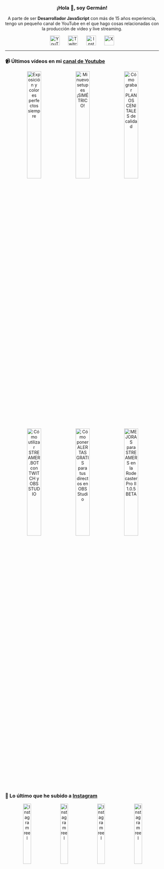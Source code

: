 <p align="center" width="300">
  <h3 align="center">¡Hola 👋, soy Germán!</h3>
</p>

<p align="center">A parte de ser <strong>Desarrollador JavaScript</strong> con más de 15 años experiencia, tengo un pequeño canal de YouTube en el que hago cosas relacionadas con la producción de video y live streaming.</p>

<p align="center">
  <a href="https://youtube.com/@germix" target="blank"><img src="https://cdn.simpleicons.org/youtube/FF0000" alt="YouTube" title="YouTube" width="32px" /></a>
  &#8287;&#8287;&#8287;&#8287;&#8287;
  <a href="https://twitch.tv/germix_tv" target="blank"><img src="https://cdn.simpleicons.org/twitch/9146FF" alt="Twitch" title="Twitch" width="32px" /></a>
  &#8287;&#8287;&#8287;&#8287;&#8287;
  <a href="https://instagram.com/germix_tv" target="blank"><img src="https://cdn.simpleicons.org/instagram/E4405F" alt="Instagram" title="Instagram" width="32px" /></a>
  &#8287;&#8287;&#8287;&#8287;&#8287;
  <a href="https://x.com/germix_tv" target="blank"><img src="https://cdn.simpleicons.org/x/000000" alt="X" title="X" width="32px" />
  </a>
</p>

<hr />

<p align="center">
  <h3>📹 Últimos vídeos en mi <a href="https://youtube.com/@germix?sub_confirmation=1" target="blank">canal de Youtube</a></h3>
</p>
<p align="center">&#8287;<a href="https://youtu.be/7VGfZ_7lhag" target="blank"><img width="30%" src="https://img.youtube.com/vi/7VGfZ_7lhag/mqdefault.jpg" alt="Exposición y colores perfectos siempre" title="Exposición y colores perfectos siempre" /></a>  &#8287;<a href="https://youtu.be/ibEAW0cBqQA" target="blank"><img width="30%" src="https://img.youtube.com/vi/ibEAW0cBqQA/mqdefault.jpg" alt="Mi nuevo setup es ¡SIMÉTRICO!" title="Mi nuevo setup es ¡SIMÉTRICO!" /></a>  &#8287;<a href="https://youtu.be/2XDhlqEN3cE" target="blank"><img width="30%" src="https://img.youtube.com/vi/2XDhlqEN3cE/mqdefault.jpg" alt="Cómo grabar PLANOS CENITALES de calidad" title="Cómo grabar PLANOS CENITALES de calidad" /></a><br />  &#8287;<a href="https://youtu.be/2AilFoiYnlc" target="blank"><img width="30%" src="https://img.youtube.com/vi/2AilFoiYnlc/mqdefault.jpg" alt="Cómo utilizar STREAMER.BOT con TWITCH y OBS STUDIO" title="Cómo utilizar STREAMER.BOT con TWITCH y OBS STUDIO" /></a>  &#8287;<a href="https://youtu.be/3EUPLZjGjkY" target="blank"><img width="30%" src="https://img.youtube.com/vi/3EUPLZjGjkY/mqdefault.jpg" alt="Cómo poner ALERTAS GRATIS para tus directos en OBS Studio" title="Cómo poner ALERTAS GRATIS para tus directos en OBS Studio" /></a>  &#8287;<a href="https://youtu.be/3mLzME7gODA" target="blank"><img width="30%" src="https://img.youtube.com/vi/3mLzME7gODA/mqdefault.jpg" alt="MEJORAS para STREAMERS en la Rodecaster Pro II 1.0.5 BETA" title="MEJORAS para STREAMERS en la Rodecaster Pro II 1.0.5 BETA" /></a></p>

<p align="center">
  <h3>📸 Lo último que he subido a <a href="https://instagram.com/germix_tv" target="blank">Instagram</a></h3>
</p>
<p align="center">&#8287;<a href='https://instagram.com/p/DG3-Hz7tG2o' target='_blank'><img width='22.5%' src='https://scontent-vie1-1.cdninstagram.com/v/t51.75761-15/482893206_18273522145250009_594155479339286124_n.jpg?stp=dst-jpg_e15_s640x640_tt6&_nc_cat=101&cb=30a688f7-fa102a98&ig_cache_key=MzU4MjYwNTI0NDI3OTA1NzgzMg%3D%3D.3-ccb1-7-cb30a688f7-fa102a98&ccb=1-7&_nc_sid=58cdad&_nc_ohc=vEw8mWBjYdQQ7kNvwHZkXkb&_nc_oc=AdlBjIbQ9umQ37xLAtTinEZikmi000An980ZI-Q1e_f1dBEvmNdIwtjFmyCEua9ZSUc&_nc_ad=z-m&_nc_cid=0&_nc_zt=23&_nc_ht=scontent-vie1-1.cdninstagram.com&_nc_gid=1XRHqEBzxqzil4MHqtgOpg&oh=00_AfGx386SC-hi_KgzIQYSdlQ0bDbOiOUIBF7zJKdjoSbILA&oe=6809225C' alt='Instagram reel' /></a>  &#8287;<a href='https://instagram.com/p/DG1W0YStUhY' target='_blank'><img width='22.5%' src='https://scontent-vie1-1.cdninstagram.com/v/t51.75761-15/482676477_18273415525250009_8907864230241733969_n.jpg?stp=dst-jpg_e15_s640x640_tt6&_nc_cat=106&cb=30a688f7-fa102a98&ig_cache_key=MzU4MTg2OTQzNTE2MjgwNjM2MA%3D%3D.3-ccb1-7-cb30a688f7-fa102a98&ccb=1-7&_nc_sid=58cdad&_nc_ohc=LGSDXyRjlc0Q7kNvwEOQQCC&_nc_oc=Adl2zVidLPggAuuaWgnuHFTEWEClOif4Ddkj_7i_yqMxG68evqDc5S7Bv23_4f1BlmI&_nc_ad=z-m&_nc_cid=0&_nc_zt=23&_nc_ht=scontent-vie1-1.cdninstagram.com&_nc_gid=1XRHqEBzxqzil4MHqtgOpg&oh=00_AfFYxCWW00KMhHsRtoTpc8e55bUj3g0QZEjb1OPf0G88Dg&oe=6809175B' alt='Instagram reel' /></a>  &#8287;<a href='https://instagram.com/p/DGy8WEmNV-T' target='_blank'><img width='22.5%' src='https://scontent-vie1-1.cdninstagram.com/v/t51.71878-15/482919893_648161761081394_5794028502978729629_n.jpg?stp=dst-jpg_e15_p360x360_tt6&_nc_cat=105&cb=30a688f7-fa102a98&ig_cache_key=MzU4MTE5MDA1MzI2ODExOTQ0Mw%3D%3D.3-ccb1-7-cb30a688f7-fa102a98&ccb=1-7&_nc_sid=58cdad&_nc_ohc=kTqPZmm2hr8Q7kNvwGE32bL&_nc_oc=AdlJDt6BZS00pssmCHQUheLmQO1daOlOud6AgAkaO0kI5EwgSUGz_STy2SohPDvfkaI&_nc_ad=z-m&_nc_cid=0&_nc_zt=23&_nc_ht=scontent-vie1-1.cdninstagram.com&_nc_gid=1XRHqEBzxqzil4MHqtgOpg&oh=00_AfEDFPYFosjKkCBtDKqMGVo8CSLFzic4g-MizZjOXYSJYQ&oe=6809347D' alt='Instagram reel' /></a>  &#8287;<a href='https://instagram.com/p/DGq28RTNOfm' target='_blank'><img width='22.5%' src='https://scontent-vie1-1.cdninstagram.com/v/t51.2885-15/482070130_1025043889660031_2266632807348045640_n.jpg?stp=dst-jpg_e15_p360x360_tt6&cb=30a688f7-fa102a98&efg=eyJ2ZW5jb2RlX3RhZyI6IkNMSVBTLmltYWdlX3VybGdlbi42NDB4MTEzNi5zZHIuZjcxODc4Lm5mcmFtZV9jb3Zlcl9mcmFtZSJ9&_nc_ht=scontent-vie1-1.cdninstagram.com&_nc_cat=111&_nc_oc=Q6cZ2QHk5AJgq1PL02rwOj-GTkW6IS8FpOUFipMO4cqzlsdFZsiM1glQLPRfVhgHXsDdTI8&_nc_ohc=FwCuvH4cEw0Q7kNvwHnzzvL&_nc_gid=1XRHqEBzxqzil4MHqtgOpg&edm=ACHbZRIBAAAA&ccb=7-5&ig_cache_key=MzU3ODkxNDQ5MDE1NTMyOTUxMA%3D%3D.3-ccb7-5-cb30a688f7-fa102a98&oh=00_AfEPXvlMRAyqtbJ0HjZfT_Sh5QGvPLXo4HmroMoZ_K2LxA&oe=680936BF&_nc_sid=c024bc' alt='Instagram reel' /></a></p>
